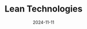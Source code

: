 ---  
layout: startup_page  
title: "Lean Technologies"  
id: "leantech.me"  
permalink: "/leantechnologiesleantech.me11112024/"  
website: "https://www.leantech.me/"  
funding_round: "Series B"  
funding_amount: "$67.5M"  
investors: "General Catalyst, Bain Capital Ventures, Duquesne Family Office"  
about: "Lean Technologies is a fintech infrastructure platform enabling businesses across the MENA region to access real-time bank account data and initiate instant, secure account-to-account payments through a robust API platform. It empowers fintech companies and enterprises to deliver enhanced customer experiences while maintaining security and compliance. Lean has processed over $2 billion in payments and verified nearly 1 million bank accounts."  
markets: "Fintech, Information Technology, Financial Services, FinTech, Predictive Analytics"  
hq: "Riyadh, Ar Riyad, Saudi Arabia"  
founded_year: "2019"  
linkedin: "https://www.linkedin.com/company/leantechnologies"  
twitter: "https://twitter.com/LeanTechHQ"  
instagram: ""  
facebook: ""  
crunchbase: "https://www.crunchbase.com/organization/lean"  
pitchbook: ""  

date_display: "11-Nov-2024"  
date: "2024-11-11"

# SEO Optimization  
meta_title: "Lean Technologies - Series B Funding ($67.5M)"  
meta_description: "Lean Technologies, Lean Technologies is a fintech infrastructure platform enabling businesses across the MENA region to access real-time bank account data and initiate i..."  
meta_keywords: "Lean Technologies, Fintech, Information Technology, Financial Services, FinTech, Predictive Analytics, Series B funding"  
canonical_url: "https://startup.projectstartups.com/leantechnologiesleantech.me11112024/"  
---
